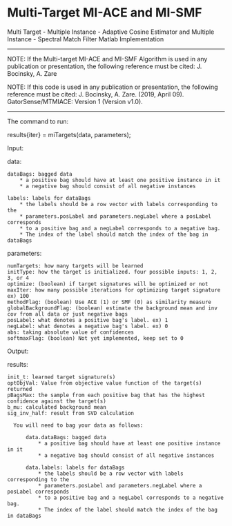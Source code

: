 # Multi-Target MI-ACE and MI-SMF

Multi Target - Multiple Instance - Adaptive Cosine Estimator and Multiple Instance - Spectral Match Filter
Matlab Implementation

****************************************************************

NOTE: If the Multi-target MI-ACE and MI-SMF Algorithm is used in any publication or presentation, the following reference must be cited: 
J. Bocinsky, A. Zare

NOTE: If this code is used in any publication or presentation, the following reference must be cited:
J. Bocinsky, A. Zare. (2019, April 09). GatorSense/MTMIACE: Version 1 (Version v1.0).

****************************************************************


The command to run:

results{iter} = miTargets(data, parameters);

Input: 

data:

    dataBags: bagged data
        * a positive bag should have at least one positive instance in it
        * a negative bag should consist of all negative instances

    labels: labels for dataBags
        * the labels should be a row vector with labels corresponding to the 
        * parameters.posLabel and parameters.negLabel where a posLabel corresponds
        * to a positive bag and a negLabel corresponds to a negative bag.
        * The index of the label should match the index of the bag in dataBags

parameters:
    
    numTargets: how many targets will be learned
    initType: how the target is initialized. four possible inputs: 1, 2, 3, or 4
    optimize: (boolean) if target signatures will be optimized or not
    maxIter: how many possible iterations for optimizing target signature ex) 100
    methodFlag: (boolean) Use ACE (1) or SMF (0) as similarity measure    
    globalBackgroundFlag: (boolean) estimate the background mean and inv cov from all data or just negative bags
    posLabel: what denotes a positive bag's label. ex) 1
    negLabel: what denotes a negative bag's label. ex) 0
    abs: taking absolute value of confidences
    softmaxFlag: (boolean) Not yet implemented, keep set to 0


Output:

results:
    
    init_t: learned target signature(s)
    optObjVal: Value from objective value function of the target(s) returned
    pBagsMax: the sample from each positive bag that has the highest confidence against the target(s)
    b_mu: calculated background mean
    sig_inv_half: result from SVD calculation

      You will need to bag your data as follows:

          data.dataBags: bagged data
              * a positive bag should have at least one positive instance in it
              * a negative bag should consist of all negative instances

          data.labels: labels for dataBags
              * the labels should be a row vector with labels corresponding to the
              * parameters.posLabel and parameters.negLabel where a posLabel corresponds
              * to a positive bag and a negLabel corresponds to a negative bag.
              * The index of the label should match the index of the bag in dataBags
            

